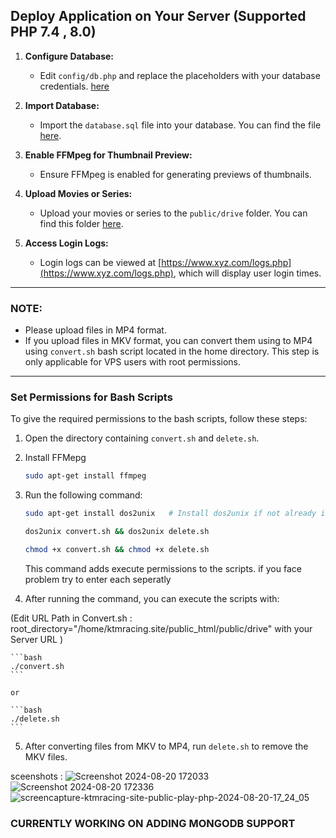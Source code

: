 ## Deploy Application on Your Server (Supported PHP 7.4 , 8.0)

1. **Configure Database:**
   - Edit `config/db.php` and replace the placeholders with your database credentials. [here](https://github.com/r7avi/Stream-Movies-from-Your-Server/blob/main/config/db.php)

2. **Import Database:**
   - Import the `database.sql` file into your database. You can find the file [here](https://github.com/r7avi/Stream-Movies-from-Your-Server/blob/main/database.sql).

3. **Enable FFMpeg for Thumbnail Preview:**
   - Ensure FFMpeg is enabled for generating previews of thumbnails.

4. **Upload Movies or Series:**
   - Upload your movies or series to the `public/drive` folder. You can find this folder [here](https://github.com/r7avi/Stream-Movies-from-Your-Server/tree/main/public/drive).

5. **Access Login Logs:**
   - Login logs can be viewed at [https://www.xyz.com/logs.php](https://www.xyz.com/logs.php), which will display user login times.

---

### NOTE:

- Please upload files in MP4 format.
- If you upload files in MKV format, you can convert them using to MP4 using `convert.sh` bash script located in the home directory. This step is only applicable for VPS users with root permissions.

---

### Set Permissions for Bash Scripts

To give the required permissions to the bash scripts, follow these steps:

1. Open the directory containing `convert.sh` and `delete.sh`.
2. Install FFMepg

    ```bash
    sudo apt-get install ffmpeg
    ```


3. Run the following command:


    ```bash
    sudo apt-get install dos2unix   # Install dos2unix if not already installed
    ```

    ```bash
    dos2unix convert.sh && dos2unix delete.sh
    ```

    ```bash
    chmod +x convert.sh && chmod +x delete.sh
    ```

   This command adds execute permissions to the scripts. if you face problem try to enter each seperatly

4. After running the command, you can execute the scripts with:

(Edit URL Path in Convert.sh : root_directory="/home/ktmracing.site/public_html/public/drive" with your Server URL
)

    ```bash
    ./convert.sh
    ```

    or

    ```bash
    ./delete.sh
    ```

5. After converting files from MKV to MP4, run `delete.sh` to remove the MKV files.



sceenshots :
![Screenshot 2024-08-20 172033](https://github.com/user-attachments/assets/9f9fc4b0-a1a7-4e99-9635-853747de1df2)
![Screenshot 2024-08-20 172336](https://github.com/user-attachments/assets/a63bee7d-caf4-43ea-9322-4598f22f135b)
![screencapture-ktmracing-site-public-play-php-2024-08-20-17_24_05](https://github.com/user-attachments/assets/2aeb2ba9-5520-461e-bc5c-94425389c456)


### CURRENTLY WORKING ON ADDING MONGODB SUPPORT


